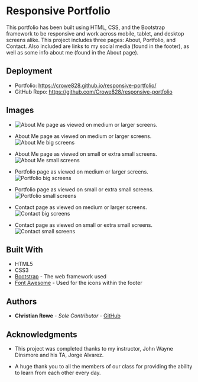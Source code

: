 # Responsive Portfolio

This portfolio has been built using HTML, CSS, and the Bootstrap framework to be responsive and work across mobile, tablet, and desktop screens alike. This project includes three pages: About, Portfolio, and Contact. Also included are links to my social media (found in the footer), as well as some info about me (found in the About page). 

## Deployment

* Portfolio: https://crowe828.github.io/responsive-portfolio/
* GitHub Repo: https://github.com/Crowe828/responsive-portfolio

## Images

* ![About Me page as viewed on medium or larger screens.](https://crowe828.github.com/images/about-me-big.png)

* About Me page as viewed on medium or larger screens. <img src="../responsive-portfolio/assets/images/about-me-big.png" alt="About Me big screens">

* About Me page as viewed on small or extra small screens. <img src="../responsive-portfolio/assets/images/about-me-small.png" alt="About Me small screens">

* Portfolio page as viewed on medium or larger screens. <img src="../responsive-portfolio/assets/images/portfolio-big.png" alt="Portfolio big screens">

* Portfolio page as viewed on small or extra small screens. <img src="../responsive-portfolio/assets/images/portfolio-small.png" alt="Portfolio small screens">

* Contact page as viewed on medium or larger screens. <img src="../responsive-portfolio/assets/images/contact-big.png" alt="Contact big screens">

* Contact page as viewed on small or extra small screens. <img src="../responsive-portfolio/assets/images/contact-small.png" alt="Contact small screens">


## Built With

* HTML5
* CSS3
* [Bootstrap](https://getbootstrap.com) - The web framework used
* [Font Awesome](https://fontawesome.com) - Used for the icons within the footer

## Authors

* **Christian Rowe** - *Sole Contributor* - [GitHub](https://github.com/Crowe828)

## Acknowledgments

* This project was completed thanks to my instructor, John Wayne Dinsmore and his TA, Jorge Alvarez.

* A huge thank you to all the members of our class for providing the ability to learn from each other every day.
